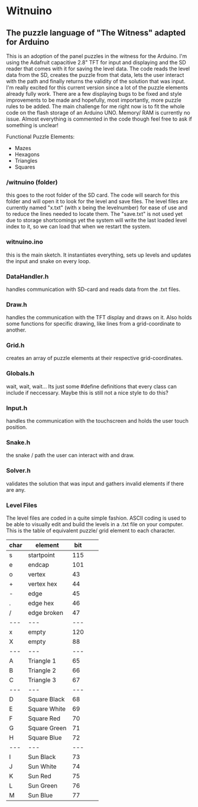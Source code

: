 # Witnuino
## The puzzle language of "The Witness" adapted for Arduino

This is an adoption of the panel puzzles in the witness for the Arduino. I'm using the Adafruit capacitive 2.8" TFT for input and displaying and the SD reader that comes with it for saving the level data. The code reads the level data from the SD, creates the puzzle from that data, lets the user interact with the path and finally returns the validity of the solution that was input. I'm really excited for this current version since a lot of the puzzle elements already fully work. There are a few displaying bugs to be fixed and style improvements to be made and hopefully, most importantly, more puzzle rules to be added. The main challenge for me right now is to fit the whole code on the flash storage of an Arduino UNO. Memory/ RAM is currently no issue. Almost everything is commented in the code though feel free to ask if something is unclear!

Functional Puzzle Elements:
- Mazes
- Hexagons
- Triangles
- Squares

### /witnuino (folder)
this goes to the root folder of the SD card. The code will search for this folder and will open it to look for the level and save files. The level files are currently named "x.txt" (with x being the levelnumber) for ease of use and to reduce the lines needed to locate them. The "save.txt" is not used yet due to storage shortcomings yet the system will write the last loaded level index to it, so we can load that when we restart the system.

### witnuino.ino
this is the main sketch. It instantiates everything, sets up levels and updates the input and snake on every loop.

### DataHandler.h
handles communication with SD-card and reads data from the .txt files.

### Draw.h 
handles the communication with the TFT display and draws on it. Also holds some functions for specific drawing, like lines from a grid-coordinate to another.

### Grid.h 
creates an array of puzzle elements at their respective grid-coordinates.

### Globals.h 
wait, wait, wait... Its just some #define definitions that every class can include if neccessary. Maybe this is still not a nice style to do this?

### Input.h 
handles the communication with the touchscreen and holds the user touch position.

### Snake.h 
the snake / path the user can interact with and draw. 

### Solver.h
validates the solution that was input and gathers invalid elements if there are any.

### Level Files
The level files are coded in a quite simple fashion. ASCII coding is used to be able to visually edit and build the levels in a .txt file on your computer. This is the table of equivalent puzzle/ grid element to each character.


| **char** | **element**  | **bit** |   |   |
|----------|--------------|---------|---|---|
| s        | startpoint   | 115     |   |   |
| e        | endcap       | 101     |   |   |
| o        | vertex       | 43      |   |   |
| +        | vertex hex   | 44      |   |   |
| -        | edge         | 45      |   |   |
| .        | edge hex     | 46      |   |   |
| /        | edge broken  | 47      |   |   |
| ---      | ---          | ---     |   |   |
| x        | empty        | 120     |   |   |
| X        | empty        | 88      |   |   |
| ---      | ---          | ---     |   |   |
| A        | Triangle 1   | 65      |   |   |
| B        | Triangle 2   | 66      |   |   |
| C        | Triangle 3   | 67      |   |   |
| ---      | ---          | ---     |   |   |
| D        | Square Black | 68      |   |   |
| E        | Square White | 69      |   |   |
| F        | Square Red   | 70      |   |   |
| G        | Square Green | 71      |   |   |
| H        | Square Blue  | 72      |   |   |
| ---      | ---          | ---     |   |   |
| I        | Sun Black    | 73      |   |   |
| J        | Sun White    | 74      |   |   |
| K        | Sun Red      | 75      |   |   |
| L        | Sun Green    | 76      |   |   |
| M        | Sun Blue     | 77      |   |   |


